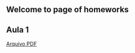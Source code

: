 ## Welcome  to page  of  homeworks

## Aula 1

[Arquivo PDF](https://drive.google.com/file/d/11vTLf5jJgB3AmNKngbwOxyQfvGk-O0nl/view?usp=sharing)

